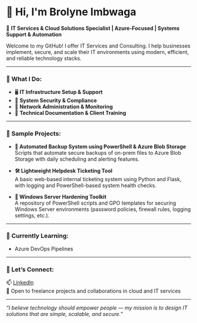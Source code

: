 # 👋 Hi, I'm Brolyne Imbwaga

🎯 **IT Services & Cloud Solutions Specialist | Azure-Focused | Systems Support & Automation**

Welcome to my GitHub! I offer IT Services and Consulting. I help businesses implement, secure, and scale their IT environments using modern, efficient, and reliable technology stacks.

---

### 💼 What I Do:
- 🖥️ **IT Infrastructure Setup & Support**
- 🔐 **System Security & Compliance**
- 📡 **Network Administration & Monitoring**
- 🧰 **Technical Documentation & Client Training**

---

### 🚀 Sample Projects:
- **📁 Automated Backup System using PowerShell & Azure Blob Storage**  
  Scripts that automate secure backups of on-prem files to Azure Blob Storage with daily scheduling and alerting features.

- **🛠️ Lightweight Helpdesk Ticketing Tool**  
  A basic web-based internal ticketing system using Python and Flask, with logging and PowerShell-based system health checks.

- **🔐 Windows Server Hardening Toolkit**  
  A repository of PowerShell scripts and GPO templates for securing Windows Server environments (password policies, firewall rules, logging settings, etc.).

---

### 🧠 Currently Learning:
- Azure DevOps Pipelines  

---

### 🤝 Let’s Connect:
📫 [LinkedIn](https://www.linkedin.com/in/brolyneimbwaga/)   
📩 Open to freelance projects and collaborations in cloud and IT services

---

*“I believe technology should empower people — my mission is to design IT solutions that are simple, scalable, and secure.”*
